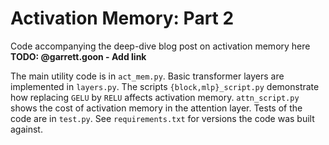 # Activation Memory: Part 2

Code accompanying the deep-dive blog post on activation memory here **TODO: @garrett.goon - Add
link**

The main utility code is in `act_mem.py`. Basic transformer layers are implemented in `layers.py`.
The scripts `{block,mlp}_script.py` demonstrate how replacing `GELU` by `RELU` affects activation
memory. `attn_script.py` shows the cost of activation memory in the attention layer. Tests of the
code are in `test.py`. See `requirements.txt` for versions the code was built against.
